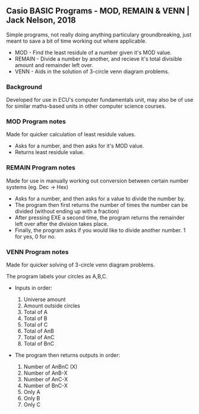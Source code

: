 ## Casio BASIC Programs - MOD, REMAIN & VENN | Jack Nelson, 2018

Simple programs, not really doing anything particulary groundbreaking, just meant to save a bit
of time working out where applicable.

* MOD - Find the least residule of a number given it's MOD value.
* REMAIN - Divide a number by another, and recieve it's total divisible amount and remainder left over.
* VENN - Aids in the solution of 3-circle venn diagram problems.

### Background

Developed for use in ECU's computer fundamentals unit, may also be of use for similar maths-based 
units in other computer science courses.

### MOD Program notes

Made for quicker calculation of least residule values.

- Asks for a number, and then asks for it's MOD value.
- Returns least residule value.

### REMAIN Program notes

Made for use in manually working out conversion between certain number systems (eg. Dec -> Hex)

- Asks for a number, and then asks for a value to divide the number by.
- The program then first returns the number of times the number can be divided (without ending up with
a fraction)
- After pressing EXE a second time, the program returns the remainder left over after the division
takes place.
- Finally, the program asks if you would like to divide another number. 1 for yes, 0 for no.

### VENN Program notes

Made for quicker solving of 3-circle venn diagram problems.

The program labels your circles as A,B,C.

- Inputs in order:
	1. Universe amount
	2. Amount outside circles
	3. Total of A
	4. Total of B
	5. Total of C
	6. Total of AnB
	7. Total of AnC
	8. Total of BnC
	
- The program then returns outputs in order:
	1. Number of AnBnC (X)
	2. Number of AnB-X
	3. Number of AnC-X
	4. Number of BnC-X
	5. Only A
	6. Only B
	7. Only C